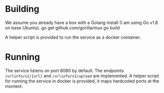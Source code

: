 # Building
We assume you already have a box with a Golang install (I am using Go v1.8 on base Ubuntu).
	go get github.com/gorilla/mux
	go build

A helper script is provided to run the service as a docker container.

# Running
The service listens on port 8080 by default. The endpoints `/urlinfo/v1/{url}` and `/urlinfo/v1/upload` are implemented.
A helper script for running the service in docker is provided, it maps hardcoded ports at the moment.